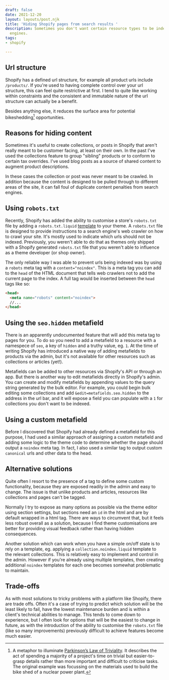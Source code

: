 ```yaml
---
draft: false
date: 2021-12-20
layout: layouts/post.njk
title: 'Hiding Shopify pages from search results '
description: Sometimes you don't want certain resource types to be indexed by search
  engines.
tags:
- shopify

---
```

## Url structure

Shopify has a defined url structure, for example all product urls include `/products/`. If you're used to having complete control over your url structure, this can feel quite restrictive at first. I tend to quite like working within constraints and the consistent and immutable nature of the url structure can actually be a benefit.

Besides anything else, it reduces the surface area for potential bikeshedding[^1] opportunities.

## Reasons for hiding content

Sometimes it's useful to create collections, or posts in Shopify that aren't really meant to be customer facing, at least on their own. In the past I've used the collections feature to group "sibling" products or to conform to certain tax overrides. I've used blog posts as a source of shared content to augment product descriptions.

In these cases the collection or post was never meant to be crawled. In addition because the content is designed to be pulled through to different areas of the site, it can fall foul of duplicate content penalties from search engines.

## Using `robots.txt`

Recently, Shopify has added the ability to customise a store's `robots.txt` file by adding a `robots.txt.liquid` [template](https://shopify.dev/themes/architecture/templates/robots-txt-liquid) to your theme. A `robots.txt` file is designed to provide instructions to a search engine's web crawler on how to crawl your site. It's mostly used to indicate which urls should not be indexed. Previously, you weren't able to do that as themes only shipped with a Shopify generated `robots.txt` file that you weren't able to influence as a theme developer (or shop owner).

The only reliable way I was able to prevent urls being indexed was by using a `robots` meta tag with a `content="noindex"`. This is a meta tag you can add to the `head` of the HTML document that tells web crawlers not to add the current page to the index. A full tag would be inserted between the `head` tags like so:

```html
<head>
  <meta name="robots" content="noindex">
  //...
</head>
```

## Using the `seo.hidden` metafield

There is an apparently undocumented feature that will add this meta tag to pages for you. To do so you need to add a metafield to a resource with a namespece of `seo`, a key of `hidden` and a truthy value, eg. `1`. At the time of writing Shopify has introduced a native way of adding metafields to products via the admin, but it's not available for other resources such as collections or articles (yet!).

Metafields can be added to other resources via Shopify's API or through an app. But there is another way to edit metafields directly in Shopify's admin. You can create and modify metafields by appending values to the query string generated by the bulk editor. For example, you could begin bulk editing some collections and add `&edit=metafields.seo.hidden` to the address in the url bar, and it will expose a field you can populate with a `1` for collections you don't want to be indexed.

## Using a custom metafield

Before I discovered that Shopify had already defined a metafield for this purpose, I had used a similar approach of assigning a custom metafield and adding some logic to the theme code to determine whether the page should output a `noindex` meta tag. In fact, I also used a similar tag to output custom `canonical` urls and other data to the head.

## Alternative solutions

Quite often I resort to the presence of a tag to define some custom functionality, because they are exposed readily in the admin and easy to change. The issue is that unlike products and articles, resources like collections and pages can't be tagged.

Normally I try to expose as many options as possible via the theme editor using section settings, but sections need an `id` in the html and are by default wrapped in a html tag. There are ways to circumvent that, but it feels less robust overall as a solution, because I find theme customisations are better for providing visual feedback rather than having hidden consequences.

Another solution which can work when you have a simple on/off state is to rely on a template, eg. applying a `collection.noindex.liquid` template to the relevant collections. This is relatively easy to implement and control in the admin. However if you're already using multiple templates, then creating additional `noindex` templates for each one becomes somewhat problematic to maintain.

## Trade-offs

As with most solutions to tricky problems with a platform like Shopify, there are trade offs. Often it's a case of trying to predict which solution will be the least likely to fail, have the lowest maintenance burden and is within a client's technical abilities to manage. This tends to come down to experience, but I often look for options that will be the easiest to change in future, as with the introduction of the ability to customise the `robots.txt` file (like so many improvements) previously difficult to achieve features become much easier.

[^1]: A metaphor to illuminate [Parkinson’s Law of Triviality](https://en.wikipedia.org/wiki/Parkinson%27s_Law_of_Triviality "w:Parkinson's Law of Triviality"). It describes the act of spending a majority of a project's time on trivial but easier-to-grasp details rather than more important and difficult to criticise tasks. The original example was focussing on the materials used to build the bike shed of a nuclear power plant.